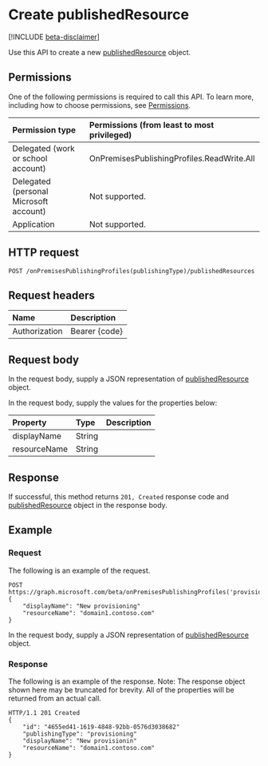 # Create publishedResource

[!INCLUDE [beta-disclaimer](../../includes/beta-disclaimer.md)]

Use this API to create a new [publishedResource](../resources/onpremisespublishedresource.md) object.

## Permissions

One of the following permissions is required to call this API. To learn more, including how to choose permissions, see [Permissions](../../../concepts/permissions_reference.md).

|Permission type                        | Permissions (from least to most privileged)              |
|:--------------------------------------|:---------------------------------------------------------|
|Delegated (work or school account)     | OnPremisesPublishingProfiles.ReadWrite.All |
|Delegated (personal Microsoft account) | Not supported. |
|Application                            | Not supported. |

## HTTP request
<!-- { "blockType": "ignored" } -->
```http
POST /onPremisesPublishingProfiles(publishingType)/publishedResources
```

## Request headers

| Name          | Description   |
|:--------------|:--------------|
| Authorization | Bearer {code} |

## Request body

In the request body, supply a JSON representation of [publishedResource](../resources/onpremisespublishedresource.md) object.

In the request body, supply the values for the properties below:

| Property     | Type        | Description |
|:-------------|:------------|:------------|
|displayName|String||
|resourceName|String||

## Response

If successful, this method returns `201, Created` response code and [publishedResource](../resources/onpremisespublishedresource.md) object in the response body.

## Example

### Request

The following is an example of the request.
<!-- {
  "blockType": "request",
  "name": "create_publishedresource_from_onpremisespublishingprofile"
}-->

```http
POST https://graph.microsoft.com/beta/onPremisesPublishingProfiles('provisioning')/publishedResources
{
    "displayName": "New provisioning"
    "resourceName": "domain1.contoso.com"
}
```

In the request body, supply a JSON representation of [publishedResource](../resources/onpremisespublishedresource.md) object.

### Response

The following is an example of the response. Note: The response object shown here may be truncated for brevity. All of the properties will be returned from an actual call.
<!-- {
  "blockType": "response",
  "truncated": true,
  "@odata.type": "microsoft.graph.publishedResource"
} -->

```http
HTTP/1.1 201 Created
{
    "id": "4655ed41-1619-4848-92bb-0576d3038682"
    "publishingType": "provisioning"
    "displayName": "New provisionin"
    "resourceName": "domain1.contoso.com"
}
```

<!-- uuid: 8fcb5dbc-d5aa-4681-8e31-b001d5168d79
2015-10-25 14:57:30 UTC -->
<!-- {
  "type": "#page.annotation",
  "description": "Create publishedResource",
  "keywords": "",
  "section": "documentation",
  "tocPath": ""
}-->